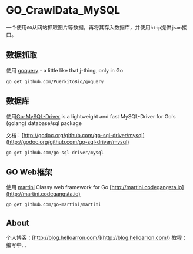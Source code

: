 # GO_CrawlData_MySQL
一个使用`GO`从网站抓取图片等数据，再将其存入数据库，并使用`http`提供`json`接口。

## 数据抓取
使用 [goquery](https://github.com/PuerkitoBio/goquery) - a little like that j-thing, only in Go
```
go get github.com/PuerkitoBio/goquery
```

## 数据库
使用[Go-MySQL-Driver](https://github.com/Go-SQL-Driver/MySQL) is a lightweight and fast MySQL-Driver for Go's (golang) database/sql package

文档：[http://godoc.org/github.com/go-sql-driver/mysql](http://godoc.org/github.com/go-sql-driver/mysql)
```
go get github.com/go-sql-driver/mysql
```

## GO Web框架
使用 [martini](https://github.com/go-martini/martini) Classy web framework for Go [http://martini.codegangsta.io](http://martini.codegangsta.io)
```
go get github.com/go-martini/martini
```

## About
个人博客：[http://blog.helloarron.com/](http://blog.helloarron.com/)
教程：编写中...